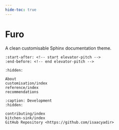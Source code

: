 ```yaml
---
hide-toc: true
---
```


# Furo

A clean customisable Sphinx documentation theme.

```{include} ../README.md
:start-after: <!-- start elevator-pitch -->
:end-before: <!-- end elevator-pitch -->
```

```{toctree}
:hidden:

About
customisation/index
reference/index
recommendations
```

```{toctree}
:caption: Development
:hidden:

contributing/index
kitchen-sink/index
GitHub Repository <https://github.com/isaacyadir>
```

